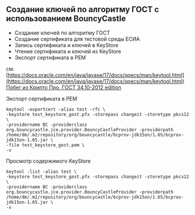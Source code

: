 Создание ключей по алгоритму ГОСТ с использованием BouncyCastle
----------------------------------------------------------------

* Создание ключей по алгоритму ГОСТ
* Создание сертификата для тестовой среды ЕСИА  
* Запись сертификата и ключей в KeyStore
* Чтение сертификата и ключей из KeyStore
* Экспорт сертификата в PEM

см. [https://docs.oracle.com/en/java/javase/17/docs/specs/man/keytool.html](https://docs.oracle.com/en/java/javase/17/docs/specs/man/keytool.html)  
[Побег из Крипто Про. ГОСТ 34.10-2012 edition](https://habr.com/ru/post/440882/)

Экспорт сертификата в PEM

```
keytool -exportcert -alias test -rfc \
-keystore test_keystore_gost.pfx -storepass changeit -storetype pkcs12 \
-providername BC -providerclass org.bouncycastle.jce.provider.BouncyCastleProvider -providerpath /home/dm/.m2/repository/org/bouncycastle/bcprov-jdk15on/1.65/bcprov-jdk15on-1.65.jar \
-file test_keystore_gost.pem \
-v
```

Просмотр содержимого KeyStore

```
keytool -list -alias test \
-keystore test_keystore_gost.pfx -storepass changeit -storetype pkcs12 \
-providername BC -providerclass org.bouncycastle.jce.provider.BouncyCastleProvider -providerpath /home/dm/.m2/repository/org/bouncycastle/bcprov-jdk15on/1.65/bcprov-jdk15on-1.65.jar \
-v
```